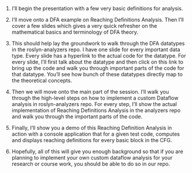1. I’ll begin the presentation with a few very basic definitions for analysis.

2. I’ll move onto a DFA example on Reaching Definitions Analysis. Then I’ll cover a few slides which gives a very quick refresher on the mathematical basics and terminology of DFA theory.

3. This should help lay the groundwork to walk through the DFA datatypes in the roslyn-analyzers repo. I have one slide for every important data type. Every slide has a hyperlink to the actual code for the datatype. For every slide, I’ll first talk about the datatype and then click on this link to bring up the code and walk you through important parts of the code for that datatype. You’ll see how bunch of these datatypes directly map to the theoretical concepts.

4. Then we will move onto the main part of the session. I’ll walk you through the high-level steps on how to implement a custom Dataflow analysis in roslyn-analyzers repo. For every step, I’ll show the actual implementation of Reaching Definitions Analysis in the analyzers repo and walk you through the important parts of the code.

5. Finally, I’ll show you a demo of this Reaching Definition Analysis in action with a console application that for a given test code, computes and displays reaching definitions for every basic block in the CFG.

6. Hopefully, all of this will give you enough background so that if you are planning to implement your own custom dataflow analysis for your research or course work, you should be able to do so in our repo.

